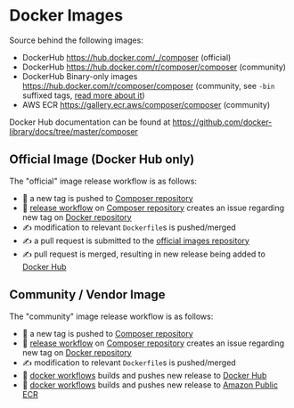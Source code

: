 # Docker Images

Source behind the following images:

- DockerHub https://hub.docker.com/_/composer (official)
- DockerHub https://hub.docker.com/r/composer/composer (community)
- DockerHub Binary-only images https://hub.docker.com/r/composer/composer (community, see `-bin` suffixed tags, [read more about it](https://blog.codito.dev/2022/11/composer-binary-only-docker-images/))
- AWS ECR https://gallery.ecr.aws/composer/composer (community)

Docker Hub documentation can be found at https://github.com/docker-library/docs/tree/master/composer


## Official Image (Docker Hub only)

The "official" image release workflow is as follows:

- :robot: a new tag is pushed to [Composer repository]
- :robot: [release workflow] on [Composer repository] creates an issue regarding new tag on [Docker repository]
- :writing_hand: modification to relevant `Dockerfile`s is pushed/merged
- :writing_hand: a pull request is submitted to the [official images repository]
- :writing_hand: pull request is merged, resulting in new release being added to [Docker Hub](https://hub.docker.com/_/composer)


## Community / Vendor Image

The "community" image release workflow is as follows:

- :robot: a new tag is pushed to [Composer repository]
- :robot: [release workflow] on [Composer repository] creates an issue regarding new tag on [Docker repository]
- :writing_hand: modification to relevant `Dockerfile`s is pushed/merged
- :robot: [docker workflows] builds and pushes new release to [Docker Hub](https://hub.docker.com/r/composer/composer)
- :robot: [docker workflows] builds and pushes new release to [Amazon Public ECR]

[composer repository]: https://github.com/composer/composer
[docker repository]: https://github.com/composer/docker
[official images repository]: https://github.com/docker-library/official-images/
[release workflow]: https://github.com/composer/composer/blob/832af78e284b23a8f43914b2571fb4c48a7b108a/.github/workflows/release.yml#L81-L96
[docker workflows]: https://github.com/composer/docker/tree/main/.github/workflows
[Amazon Public ECR]: https://gallery.ecr.aws/composer/composer
